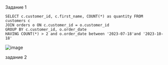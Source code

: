   Задание 1
 ```
 SELECT c.customer_id, c.first_name, COUNT(*) as quantity FROM customers c
 JOIN orders o ON c.customer_id = o.customer_id
 GROUP BY c.customer_id, o.order_date
 HAVING COUNT(*) > 2 and o.order_date between '2023-07-18'and '2023-10-18'
 ```
![image](https://github.com/david371k/7.09.23/assets/144510921/28965a23-520d-4fee-b81d-259a50527057)

задание 2 
